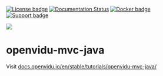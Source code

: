 [![License badge](https://img.shields.io/badge/license-Apache2-orange.svg)](http://www.apache.org/licenses/LICENSE-2.0)
[![Documentation Status](https://readthedocs.org/projects/openviduio-docs/badge/?version=stable)](https://docs.openvidu.io/en/stable/?badge=stable)
[![Docker badge](https://img.shields.io/docker/pulls/openvidu/openvidu-server-kms.svg)](https://hub.docker.com/r/openvidu/openvidu-server-kms)
[![Support badge](https://img.shields.io/badge/support-sof-yellowgreen.svg)](https://openvidu.discourse.group/)

[![][OpenViduLogo]](http://openvidu.io)

openvidu-mvc-java
===

Visit [docs.openvidu.io/en/stable/tutorials/openvidu-mvc-java/](http://docs.openvidu.io/en/stable/tutorials/openvidu-mvc-java/)

[OpenViduLogo]: https://secure.gravatar.com/avatar/5daba1d43042f2e4e85849733c8e5702?s=120